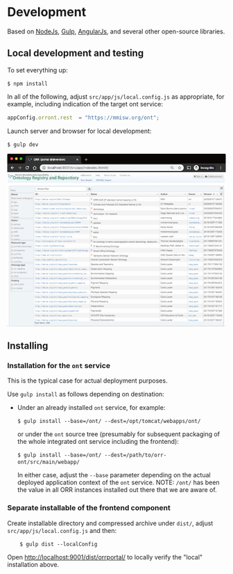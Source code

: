 # Development

Based on [NodeJs](https://nodejs.org/),
[Gulp](http://gulpjs.com/),
[AngularJs](https://angularjs.org/),
and several other open-source libraries.

## Local development and testing

To set everything up:

    $ npm install

In all of the following, adjust `src/app/js/local.config.js` as appropriate,
for example, including indication of the target ont service:

```js
appConfig.orront.rest  = "https://mmisw.org/ont";
``` 

Launch server and browser for local development:

    $ gulp dev

![](gulp-dev.png)

## Installing

### Installation for the `ont` service

This is the typical case for actual deployment purposes.

Use `gulp install` as follows depending on destination:
    
- Under an already installed `ont` service, for example:
    
      $ gulp install --base=/ont/ --dest=/opt/tomcat/webapps/ont/

    or under the `ont` source tree (presumably for subsequent packaging of
    the whole integrated ont service including the frontend):
         
      $ gulp install --base=/ont/ --dest=/path/to/orr-ont/src/main/webapp/
            
    In either case, adjust the `--base` parameter depending on the actual
    deployed application context of the `ont` service.
    NOTE: `/ont/` has been the value in all ORR instances installed out there
    that we are aware of. 

### Separate installable of the frontend component

Create installable directory and compressed archive under `dist/`,
adjust `src/app/js/local.config.js` and then:

        $ gulp dist --localConfig

Open [http://localhost:9001/dist/orrportal/](http://localhost:9001/dist/orrportal/)
to locally verify the "local" installation above.
